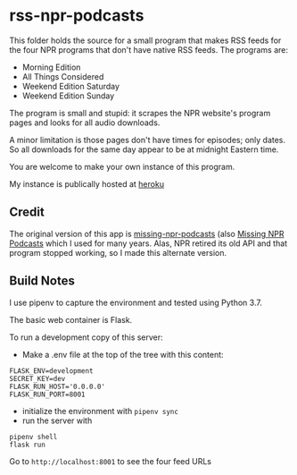
# rss-npr-podcasts

This folder holds the source for a small program that makes RSS feeds for the four NPR
programs that don't have native RSS feeds.
The programs are:

* Morning Edition
* All Things Considered
* Weekend Edition Saturday
* Weekend Edition Sunday

The program is small and stupid: it scrapes the NPR website's program pages and looks for all audio downloads.

A minor limitation is those pages don't have times for episodes; only dates.  So all downloads for the same day appear to be at midnight Eastern time.

You are welcome to make your own instance of this program.

My instance is publically hosted at [heroku](https://rss-npr-podcasts.herokuapp.com/)

## Credit

The original version of this app is
[missing-npr-podcasts](https://github.com/jetheis/MissingNPRPodcasts)
(also [Missing NPR Podcasts](http://www.missingnprpodcasts.com/) which I used for many years.
Alas, NPR retired its old API and that program stopped working, so I made this alternate version.

## Build Notes

I use pipenv to capture the environment and tested using Python 3.7.

The basic web container is Flask.

To run a development copy of this server:

* Make a .env file at the top of the tree with this content:
```
FLASK_ENV=development
SECRET_KEY=dev
FLASK_RUN_HOST='0.0.0.0'
FLASK_RUN_PORT=8001
```
* initialize the environment with ```pipenv sync```
* run the server with
```shell
pipenv shell
flask run
```

Go to ```http://localhost:8001``` to see the four feed URLs
